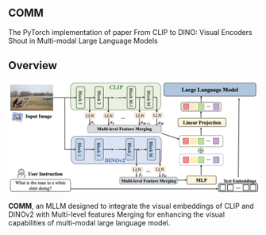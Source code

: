 ## COMM
The PyTorch implementation of paper From CLIP to DINO: Visual Encoders Shout in Multi-modal Large Language Models

## Overview
<div align=center>
<img src="https://github.com/YuchenLiu98/COMM/blob/main/images/overall.png" width="740px">
</div>

**COMM**, an MLLM designed to integrate the visual embeddings of CLIP and DINOv2 with Multi-level features Merging for enhancing the visual capabilities of multi-modal large language model.

